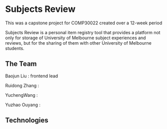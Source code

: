 # Subjects Review

This was a capstone project for COMP30022 created over a 12-week period

Subjects Review is a personal item registry tool that provides a platform not only for storage
of University of Melbourne subject experiences and reviews, but for the sharing of them with
other University of Melbourne students.

## The Team

Baojun Liu : frontend lead

Ruidong Zhang : 

YuchengWang : 

Yuzhao Ouyang : 

## Technologies

